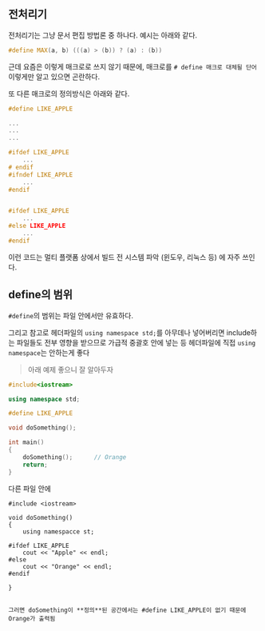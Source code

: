 ## 전처리기

전처리기는 그냥 문서 편집 방법론 중 하나다.
예시는 아래와 같다.

```cpp
#define MAX(a, b) (((a) > (b)) ? (a) : (b))
```

근데 요즘은 이렇게 매크로로 쓰지 않기 때문에, 매크로를 `# define 매크로 대체될 단어` 이렇게만 알고 있으면 곤란하다.

또 다른 매크로의 정의방식은 아래와 같다.

```cpp
#define LIKE_APPLE

...
...
...

#ifdef LIKE_APPLE
	...
# endif
#ifndef LIKE_APPLE
	...
#endif


#ifdef LIKE_APPLE
	...
#else LIKE_APPLE
	...
#endif
```

이런 코드는 멀티 플랫폼 상에서 빌드 전 시스템 파악 (윈도우, 리눅스 등) 에 자주 쓰인다.

## define의 범위

`#define`의 범위는 파일 안에서만 유효하다.

그리고 참고로 헤더파일의 `using namespace std;`를 아무데나 넣어버리면
include하는 파일들도 전부 영향을 받으므로 가급적 중괄호 안에 넣는 등 헤더파일에 직접 `using namespace`는 안하는게 좋다

> 아래 예제 좋으니 잘 알아두자

```cpp
#include<iostream>

using namespace std;

#define LIKE_APPLE

void doSomething();

int main()
{
	doSomething();		// Orange
	return;
}

```


다른 파일 안에

```
#include <iostream>

void doSomething()
{
	using namespacce st;

#ifdef LIKE_APPLE
	cout << "Apple" << endl;
#else
	cout << "Orange" << endl;
#endif

}
```
```

그러면 doSomething이 **정의**된 공간에서는 #define LIKE_APPLE이 없기 때문에
Orange가 출력됨
